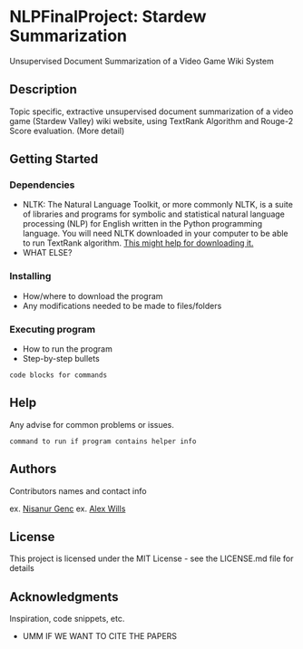 # NLPFinalProject: Stardew Summarization

Unsupervised Document Summarization of a Video Game Wiki System

## Description

Topic specific, extractive unsupervised document summarization of a video game (Stardew Valley) wiki website, using TextRank Algorithm and Rouge-2 Score evaluation. (More detail)

## Getting Started

### Dependencies

* NLTK: The Natural Language Toolkit, or more commonly NLTK, is a suite of libraries and programs for symbolic and statistical natural language processing (NLP) for English written in the Python programming language. You will need NLTK downloaded in your computer to be able to run TextRank algorithm. [This might help for downloading it.](https://www.nltk.org/install.html)
* WHAT ELSE?

### Installing

* How/where to download the program
* Any modifications needed to be made to files/folders

### Executing program

* How to run the program
* Step-by-step bullets
```
code blocks for commands
```

## Help

Any advise for common problems or issues.
```
command to run if program contains helper info
```

## Authors

Contributors names and contact info

ex. [Nisanur Genc](https://github.com/gencnis) 
ex. [Alex Wills](https://github.com/AlexWills37)

## License

This project is licensed under the MIT License - see the LICENSE.md file for details

## Acknowledgments

Inspiration, code snippets, etc.
* UMM IF WE WANT TO CITE THE PAPERS
